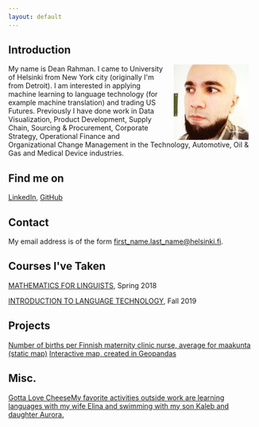 ```yaml
---
layout: default
---
```


## Introduction

<img src="assets/images/me.jpg" alt="Photo" hspace="20" width="30%" align="right"/> My name is Dean Rahman. I came to University of Helsinki from New York city (originally I'm from Detroit). I am interested in applying machine learning to language technology (for example machine translation) and trading US Futures. Previously I have done work in Data Visualization, Product Development, Supply Chain, Sourcing & Procurement, Corporate Strategy, Operational Finance and Organizational Change Management in the Technology, Automotive, Oil & Gas and Medical Device industries. 

## Find me on

[LinkedIn](https://www.linkedin.com/in/deanrahman), [GitHub](https://dean-rahman.github.io)

## Contact

My email address is of the form first_name.last_name@helsinki.fi. 

## Courses I've Taken

[MATHEMATICS FOR LINGUISTS](https://courses.helsinki.fi/en/kik-lg209/130394667), Spring 2018

[INTRODUCTION TO LANGUAGE TECHNOLOGY](https://courses.helsinki.fi/en/kik-405/130355898), Fall 2019

## Projects
[Number of births per Finnish maternity clinic nurse, average for maakunta (static map)](https://autogis-2018.github.io/exercise-5-dean-rahman/Exercise_5_Problem_1_static_map_w_basemap.png)
[Interactive map, created in Geopandas](https://autogis-2018.github.io/exercise-5-dean-rahman/Exercise_5_Problem_2_Interactive_Map.html)

## Misc. 

[Gotta Love CheeseMy favorite activities outside work are learning languages with my wife Elina and swimming with my son Kaleb and daughter Aurora.](https://www.espoo.fi/en-US/Culture_and_sport/Sports/Sports_and_Recreation_Facilities/Swimming_halls/Leppavaara) 